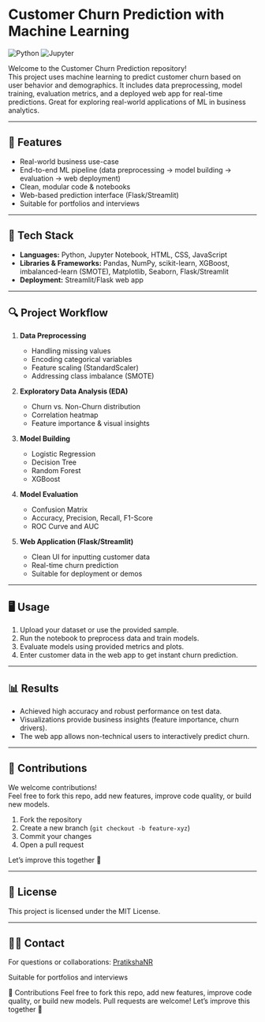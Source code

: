 # **Customer Churn Prediction with Machine Learning**


![Python](https://img.shields.io/badge/Python-3.7%2B-blue.svg)
![Jupyter](https://img.shields.io/badge/Jupyter%20Notebook-yellow.svg)

Welcome to the Customer Churn Prediction repository!  
This project uses machine learning to predict customer churn based on user behavior and demographics. It includes data preprocessing, model training, evaluation metrics, and a deployed web app for real-time predictions. Great for exploring real-world applications of ML in business analytics.

---

## 🚀 Features

- Real-world business use-case
- End-to-end ML pipeline (data preprocessing → model building → evaluation → web deployment)
- Clean, modular code & notebooks
- Web-based prediction interface (Flask/Streamlit)
- Suitable for portfolios and interviews

---

## 🧰 Tech Stack

- **Languages:** Python, Jupyter Notebook, HTML, CSS, JavaScript
- **Libraries & Frameworks:** Pandas, NumPy, scikit-learn, XGBoost, imbalanced-learn (SMOTE), Matplotlib, Seaborn, Flask/Streamlit
- **Deployment:** Streamlit/Flask web app


---

## 🔍 Project Workflow

1. **Data Preprocessing**
    - Handling missing values
    - Encoding categorical variables
    - Feature scaling (StandardScaler)
    - Addressing class imbalance (SMOTE)

2. **Exploratory Data Analysis (EDA)**
    - Churn vs. Non-Churn distribution
    - Correlation heatmap
    - Feature importance & visual insights

3. **Model Building**
    - Logistic Regression
    - Decision Tree
    - Random Forest
    - XGBoost

4. **Model Evaluation**
    - Confusion Matrix
    - Accuracy, Precision, Recall, F1-Score
    - ROC Curve and AUC

5. **Web Application (Flask/Streamlit)**
    - Clean UI for inputting customer data
    - Real-time churn prediction
    - Suitable for deployment or demos

---

## 🖥️ Usage

1. Upload your dataset or use the provided sample.
2. Run the notebook to preprocess data and train models.
3. Evaluate models using provided metrics and plots.
4. Enter customer data in the web app to get instant churn prediction.

---

## 📊 Results

- Achieved high accuracy and robust performance on test data.
- Visualizations provide business insights (feature importance, churn drivers).
- The web app allows non-technical users to interactively predict churn.

---

## 📢 Contributions

We welcome contributions!  
Feel free to fork this repo, add new features, improve code quality, or build new models.

1. Fork the repository
2. Create a new branch (`git checkout -b feature-xyz`)
3. Commit your changes
4. Open a pull request

Let’s improve this together 🙌

---

## 📄 License

This project is licensed under the MIT License.

---

## 🙋‍♀️ Contact

For questions or collaborations: [PratikshaNR](https://github.com/PratikshaNR)

Suitable for portfolios and interviews

📢 Contributions
Feel free to fork this repo, add new features, improve code quality, or build new models. Pull requests are welcome!
Let’s improve this together 🙌

